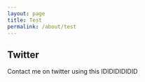 ```yaml
---
layout: page
title: Test
permalink: /about/test
---
```


## Twitter
Contact me on twitter using this IDIDIDIDIDID

